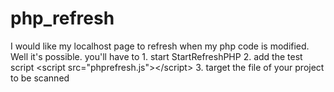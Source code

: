 # php_refresh
I would like my localhost page to refresh when my php code is modified. Well it's possible.  you'll have to  1. start StartRefreshPHP 2. add the test script &lt;script src="phprefresh.js">&lt;/script> 3. target the file of your project to be scanned
